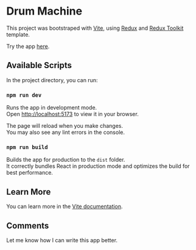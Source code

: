 # Drum Machine

This project was bootstraped with [Vite](https://vitejs.dev/), using [Redux](https://redux.js.org/) and [Redux Toolkit](https://redux-toolkit.js.org/) template.

Try the app [here](https://fcc-drum-machine-ap.netlify.app/).

## Available Scripts

In the project directory, you can run:

### `npm run dev`

Runs the app in development mode.\
Open [http://localhost:5173](http://localhost:5173) to view it in your browser.

The page will reload when you make changes.\
You may also see any lint errors in the console.

### `npm run build`

Builds the app for production to the `dist` folder.\
It correctly bundles React in production mode and optimizes the build for best performance.

## Learn More

You can learn more in the [Vite documentation](https://vitejs.dev/guide/).

## Comments
Let me know how I can write this app better. 
